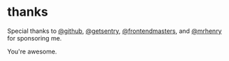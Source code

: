 # thanks

Special thanks to [@github](https://github.com/github), [@getsentry](https://github.com/getsentry), [@frontendmasters](https://github.com/FrontendMasters), and [@mrhenry](https://github.com/mrhenry) for sponsoring me.

You're awesome.
